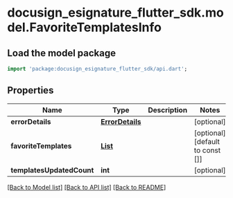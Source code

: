 # docusign_esignature_flutter_sdk.model.FavoriteTemplatesInfo

## Load the model package
```dart
import 'package:docusign_esignature_flutter_sdk/api.dart';
```

## Properties
Name | Type | Description | Notes
------------ | ------------- | ------------- | -------------
**errorDetails** | [**ErrorDetails**](ErrorDetails.md) |  | [optional] 
**favoriteTemplates** | [**List<FavoriteTemplatesContentItem>**](FavoriteTemplatesContentItem.md) |  | [optional] [default to const []]
**templatesUpdatedCount** | **int** |  | [optional] 

[[Back to Model list]](../README.md#documentation-for-models) [[Back to API list]](../README.md#documentation-for-api-endpoints) [[Back to README]](../README.md)


